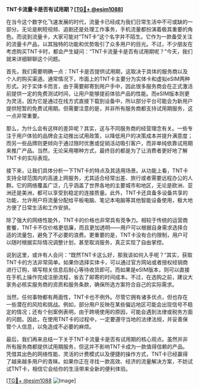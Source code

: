 **TNT卡流量卡是否有试用期？[[TG💪+ @esim1088](https://t.me/s/esim1088)]**

在当今这个数字化飞速发展的时代，流量卡已经成为我们日常生活中不可或缺的一部分。无论是刷短视频、追剧还是处理工作事务，手机流量都扮演着极其重要的角色。而说到流量卡，大家可能对“TNT卡”这个名字并不陌生。它作为一款备受关注的流量卡产品，以其独特的功能和优势吸引了众多用户的目光。不过，不少朋友在考虑购买TNT卡时，都会产生疑问：“TNT卡流量卡是否有试用期呢？”今天，我们就来详细聊聊这个问题。

首先，我们需要明确一点：TNT卡是否提供试用期，这取决于具体的服务商以及个人的购买渠道。通常情况下，市面上的TNT卡主要分为实体卡和虚拟eSIM两种形式。对于实体卡而言，由于需要邮寄到用户手中，因此很多服务商会在正式激活前提供一定的免费测试时间，让用户能够提前体验产品的性能。而eSIM版本则更为灵活，因为它是通过在线方式直接下载到设备中，所以部分平台可能会为新用户提供短暂的免费试用期。但需要注意的是，并非所有服务商都支持试用期服务，这一点非常重要。

那么，为什么会有这样的差异呢？其实，这与不同服务商的经营理念有关。一些专注于用户体验的品牌会主动推出试用政策，以降低用户的决策成本并提升满意度；而另一些品牌则更倾向于通过限时优惠或促销活动吸引客户，而非单纯依靠试用期来推广产品。当然，无论采用哪种方式，最终目的都是为了让消费者更好地了解TNT卡的实际表现。

接下来，让我们具体分析一下TNT卡的特点及其适用场景。从功能上看，TNT卡支持全球范围内的高速上网服务，尤其适合经常出差、旅行或者需要远程办公的人群。它的网络覆盖广泛，几乎涵盖了世界各地的主要城市和地区，无论是欧洲、亚洲还是美洲，都可以享受到稳定的连接质量。此外，TNT卡还具备多设备共享的功能，允许用户将流量分配给平板电脑、笔记本电脑等其他智能设备使用，极大地方便了日常生活和工作安排。

除了强大的网络性能外，TNT卡的价格也非常具有竞争力。相较于传统的运营商套餐，TNT卡不仅价格更低廉，而且更加透明——用户可以根据自身需求选择合适的流量包，避免了不必要的浪费。更重要的是，TNT卡没有合约限制，用户可以随时根据实际情况调整计划，甚至取消服务，真正实现了自由掌控。

说到这里，或许有人会问：“既然TNT卡这么好，那我该如何入手呢？”其实，获取TNT卡的方法非常简单。如果你选择实体卡，可以通过官方网站或者授权经销商进行订购，填写相关信息后耐心等待收货即可。而如果是eSIM版本，则可以直接在手机上操作完成注册流程，省去了邮寄的时间成本。不过，在选购之前，建议大家务必核实服务商的资质和服务条款，确保所选方案符合自己的实际需求。

当然，任何事物都有两面性，TNT卡也不例外。尽管它拥有诸多优点，但也存在一些潜在的风险和挑战。例如，部分用户反映在某些偏远地区可能会出现信号不稳定的情况；还有个别案例表明，由于跨境使用的原因，可能会遇到法律或税务方面的问题。因此，在使用TNT卡的过程中，一定要遵守当地的法律法规，并妥善保管个人信息，以免造成不必要的麻烦。

最后，我们再来总结一下关于TNT卡流量卡是否有试用期的核心观点。虽然并非所有服务商都提供试用期服务，但这并不影响TNT卡成为一款值得信赖的产品。凭借其出色的网络性能、灵活的计费模式以及便捷的操作方式，TNT卡已经赢得了越来越多用户的青睐。如果你正在寻找一款高效、经济的流量解决方案，不妨试试TNT卡，相信它会给你的生活带来全新的便利体验。

[[TG💪+ @esim1088](https://t.me/s/esim1088) ![Image](https://i.postimg.cc/4NQfJmqS/Snipaste-2025-05-13-00-14-12.png)]